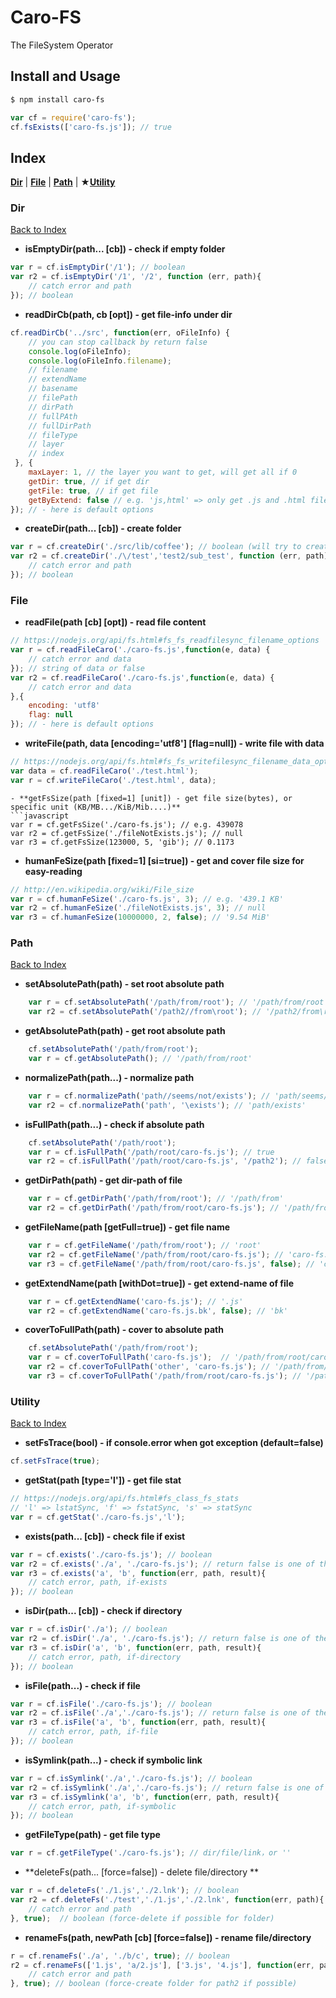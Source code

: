 # Caro-FS
The FileSystem Operator

## Install and Usage
```bash
$ npm install caro-fs
```

```javascript
var cf = require('caro-fs');
cf.fsExists(['caro-fs.js']); // true
```

## Index
**[Dir](#dir)** | **[File](#file)** | **[Path](#path)** | **★[Utility](#utility)** 

### Dir
[Back to Index](#index)
- **isEmptyDir(path... [cb]) - check if empty folder**
```javascript
var r = cf.isEmptyDir('/1'); // boolean
var r2 = cf.isEmptyDir('/1', '/2', function (err, path){
    // catch error and path
}); // boolean
```
- **readDirCb(path, cb [opt]) - get file-info under dir**
```javascript
cf.readDirCb('../src', function(err, oFileInfo) {
    // you can stop callback by return false
    console.log(oFileInfo); 
    console.log(oFileInfo.filename);
    // filename
    // extendName
    // basename
    // filePath
    // dirPath
    // fullPAth
    // fullDirPath
    // fileType
    // layer
    // index
 }, {
    maxLayer: 1, // the layer you want to get, will get all if 0
    getDir: true, // if get dir
    getFile: true, // if get file
    getByExtend: false // e.g. 'js,html' => only get .js and .html files
}); // - here is default options
```
- **createDir(path... [cb]) - create folder**
```javascript
var r = cf.createDir('./src/lib/coffee'); // boolean (will try to create /src/lib, /src/lib/coffee)
var r2 = cf.createDir('./\/test','test2/sub_test', function (err, path){
    // catch error and path
}); // boolean
```

### File
- **readFile(path [cb] [opt]) - read file content**
```javascript
// https://nodejs.org/api/fs.html#fs_fs_readfilesync_filename_options
var r = cf.readFileCaro('./caro-fs.js',function(e, data) {
    // catch error and data
}); // string of data or false
var r2 = cf.readFileCaro('./caro-fs.js',function(e, data) {
    // catch error and data
},{
    encoding: 'utf8'
    flag: null
}); // - here is default options
```
- **writeFile(path, data [encoding='utf8'] [flag=null]) - write file with data**
```javascript
// https://nodejs.org/api/fs.html#fs_fs_writefilesync_filename_data_options
var data = cf.readFileCaro('./test.html');
var r = cf.writeFileCaro('./test.html', data);
```
```
- **getFsSize(path [fixed=1] [unit]) - get file size(bytes), or specific unit (KB/MB.../KiB/Mib....)**
```javascript
var r = cf.getFsSize('./caro-fs.js'); // e.g. 439078
var r2 = cf.getFsSize('./fileNotExists.js'); // null 
var r3 = cf.getFsSize(123000, 5, 'gib'); // 0.1173
```
- **humanFeSize(path [fixed=1] [si=true]) - get and cover file size for easy-reading**
```javascript
// http://en.wikipedia.org/wiki/File_size
var r = cf.humanFeSize('./caro-fs.js', 3); // e.g. '439.1 KB'
var r2 = cf.humanFeSize('./fileNotExists.js', 3); // null
var r3 = cf.humanFeSize(10000000, 2, false); // '9.54 MiB'
```
### Path
[Back to Index](#index)
- **setAbsolutePath(path) - set root absolute path**
```javascript
    var r = cf.setAbsolutePath('/path/from/root'); // '/path/from/root'
    var r2 = cf.setAbsolutePath('/path2//from\root'); // '/path2/from\root'
```
- **getAbsolutePath(path) - get root absolute path**
```javascript
    cf.setAbsolutePath('/path/from/root');
    var r = cf.getAbsolutePath(); // '/path/from/root'
```
- **normalizePath(path...) - normalize path**
```javascript
    var r = cf.normalizePath('path//seems/not/exists'); // 'path/seems/not/exists'
    var r2 = cf.normalizePath('path', '\exists'); // 'path/exists'
```
- **isFullPath(path...) - check if absolute path**
```javascript
    cf.setAbsolutePath('/path/root');
    var r = cf.isFullPath('/path/root/caro-fs.js'); // true
    var r2 = cf.isFullPath('/path/root/caro-fs.js', '/path2'); // false
```
- **getDirPath(path) - get dir-path of file**
```javascript
    var r = cf.getDirPath('/path/from/root'); // '/path/from'
    var r2 = cf.getDirPath('/path/from/root/caro-fs.js'); // '/path/from/root'
```
- **getFileName(path [getFull=true]) - get file name**
```javascript
    var r = cf.getFileName('/path/from/root'); // 'root'
    var r2 = cf.getFileName('/path/from/root/caro-fs.js'); // 'caro-fs.js'
    var r3 = cf.getFileName('/path/from/root/caro-fs.js', false); // 'caro'
```
- **getExtendName(path [withDot=true]) - get extend-name of file**
```javascript
    var r = cf.getExtendName('caro-fs.js'); // '.js'
    var r2 = cf.getExtendName('caro-fs.js.bk', false); // 'bk'
```
- **coverToFullPath(path) - cover to absolute path**
```javascript
    cf.setAbsolutePath('/path/from/root');
    var r = cf.coverToFullPath('caro-fs.js');  // '/path/from/root/caro-fs.js'
    var r2 = cf.coverToFullPath('other', 'caro-fs.js'); // '/path/from/root/other/caro-fs.js'
    var r3 = cf.coverToFullPath('/path/from/root/caro-fs.js'); // '/path/from/root/caro-fs.js'
```

### Utility
[Back to Index](#index)
- **setFsTrace(bool) - if console.error when got exception (default=false)**
```javascript
cf.setFsTrace(true);
```
- **getStat(path [type='l']) - get file stat**
```javascript
// https://nodejs.org/api/fs.html#fs_class_fs_stats
// 'l' => lstatSync, 'f' => fstatSync, 's' => statSync
var r = cf.getStat('./caro-fs.js','l');
```
- **exists(path... [cb]) - check file if exist**
```javascript
var r = cf.exists('./caro-fs.js'); // boolean
var r2 = cf.exists('./a', './caro-fs.js'); // return false is one of them not exists
var r3 = cf.exists('a', 'b', function(err, path, result){
    // catch error, path, if-exists
}); // boolean
```
- **isDir(path... [cb]) - check if directory**
```javascript
var r = cf.isDir('./a'); // boolean
var r2 = cf.isDir('./a', './caro-fs.js'); // return false is one of them not directory
var r3 = cf.isDir('a', 'b', function(err, path, result){
    // catch error, path, if-directory
}); // boolean
```
- **isFile(path...) - check if file**
```javascript
var r = cf.isFile('./caro-fs.js'); // boolean
var r2 = cf.isFile('./a','./caro-fs.js'); // return false is one of them not directory
var r3 = cf.isFile('a', 'b', function(err, path, result){
    // catch error, path, if-file
}); // boolean
```
- **isSymlink(path...) - check if symbolic link**
```javascript
var r = cf.isSymlink('./a','./caro-fs.js'); // boolean
var r2 = cf.isSymlink('./a','./caro-fs.js'); // return false is one of them not directory
var r3 = cf.isSymlink('a', 'b', function(err, path, result){
    // catch error, path, if-symbolic
}); // boolean
```
- **getFileType(path) - get file type**
```javascript
var r = cf.getFileType('./caro-fs.js'); // dir/file/link，or ''
```
- **deleteFs(path... [force=false]) - delete file/directory **
```javascript
var r = cf.deleteFs('./1.js','./2.lnk'); // boolean
var r2 = cf.deleteFs('./test','./1.js','./2.lnk', function(err, path){
    // catch error and path
}, true);  // boolean (force-delete if possible for folder)
```
- **renameFs(path, newPath [cb] [force=false]) - rename file/directory**
```javascript
r = cf.renameFs('./a', './b/c', true); // boolean
r2 = cf.renameFs(['1.js', 'a/2.js'], ['3.js', '4.js'], function(err, path1, path2){
    // catch error and path
}, true); // boolean (force-create folder for path2 if possible)
```